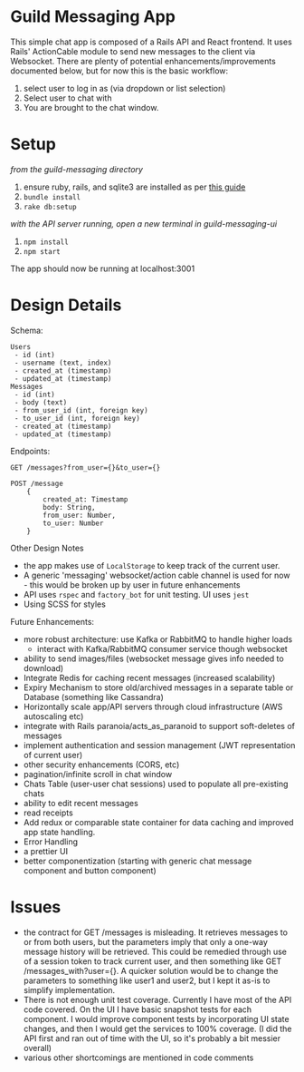 # Guild Messaging App

This simple chat app is composed of a Rails API and React frontend. It uses Rails' ActionCable module to send new messages to the client via Websocket. There are plenty of potential enhancements/improvements documented below, but for now this is the basic workflow: 
1.  select user to log in as (via dropdown or list selection)
2.  Select user to chat with 
3.  You are brought to the chat window.

 Setup
 ====
 *from the guild-messaging directory*
 1. ensure ruby, rails, and sqlite3 are installed as per [this guide](https://guides.rubyonrails.org/getting_started.html)
 2. `bundle install`
 3. `rake db:setup`
 
 *with the API server running, open a new terminal in guild-messaging-ui*
 1. `npm install`
 2. `npm start`
 
 The app should now be running at localhost:3001

Design Details
=====


Schema:
```
Users
 - id (int)
 - username (text, index)
 - created_at (timestamp)
 - updated_at (timestamp)
Messages
 - id (int)
 - body (text)
 - from_user_id (int, foreign key)
 - to_user_id (int, foreign key)
 - created_at (timestamp)
 - updated_at (timestamp)
 ```

Endpoints:
	
	GET /messages?from_user={}&to_user={}

	POST /message
		{
			created_at: Timestamp
			body: String,
			from_user: Number,
			to_user: Number
		}

Other Design Notes
 - the app makes use of `LocalStorage` to keep track of the current user.
 - A generic 'messaging' websocket/action cable channel is used for now - this would be broken up by user in future enhancements
 - API uses `rspec` and `factory_bot` for unit testing. UI uses `jest`
 - Using SCSS for styles

Future Enhancements:
 - more robust architecture: use Kafka or RabbitMQ to handle higher loads
	- interact with Kafka/RabbitMQ consumer service though websocket
 - ability to send images/files (websocket message gives info needed to download)
 - Integrate Redis for caching recent messages (increased scalability)
 - Expiry Mechanism to store old/archived messages in a separate table or Database (something like Cassandra)
 - Horizontally scale app/API servers through cloud infrastructure (AWS autoscaling etc)
 - integrate with Rails paranoia/acts_as_paranoid to support soft-deletes of messages
 - implement authentication and session management (JWT representation of current user)
 - other security enhancements (CORS, etc)
 - pagination/infinite scroll in chat window
 - Chats Table (user-user chat sessions) used to populate all pre-existing chats
 - ability to edit recent messages
 - read receipts
 - Add redux or comparable state container for data caching and improved app state handling.
 - Error Handling
 - a prettier UI
 - better componentization (starting with generic chat message component and button component)

 Issues
 ====
 - the contract for GET /messages is misleading. It retrieves messages to or from both users, but the parameters imply that only a one-way message history will be retrieved. This could be remedied through use of a session token to track current user, and then something like GET /messages_with?user={}. A quicker solution would be to change the parameters to something like user1 and user2, but I kept it as-is to simplify implementation.
 - There is not enough unit test coverage. Currently I have most of the API code covered. On the UI I have basic snapshot tests for each component. I would improve component tests by incorporating UI state changes, and then I would get the services to 100% coverage. (I did the API first and ran out of time with the UI, so it's probably a bit messier overall)
 - various other shortcomings are mentioned in code comments

